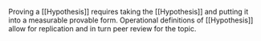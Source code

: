 Proving a [[Hypothesis]] requires taking the [[Hypothesis]] and putting it into a measurable provable form. Operational definitions of [[Hypothesis]] allow for replication and in turn peer review for the topic.

